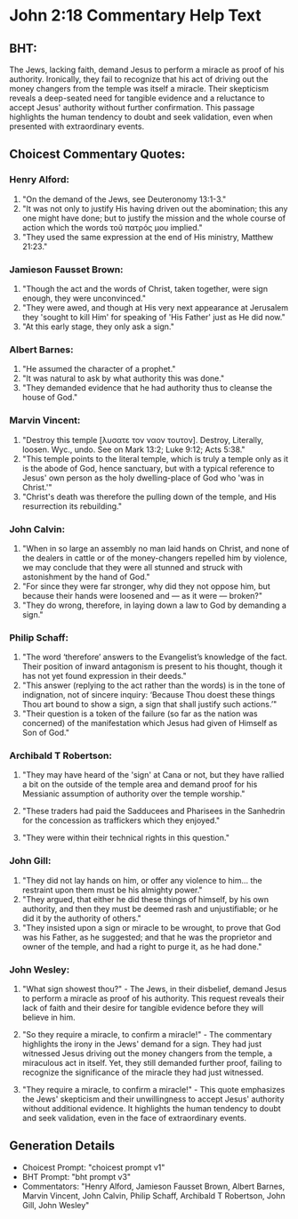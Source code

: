 # John 2:18 Commentary Help Text

## BHT:
The Jews, lacking faith, demand Jesus to perform a miracle as proof of his authority. Ironically, they fail to recognize that his act of driving out the money changers from the temple was itself a miracle. Their skepticism reveals a deep-seated need for tangible evidence and a reluctance to accept Jesus' authority without further confirmation. This passage highlights the human tendency to doubt and seek validation, even when presented with extraordinary events.

## Choicest Commentary Quotes:
### Henry Alford:
1. "On the demand of the Jews, see Deuteronomy 13:1-3."
2. "It was not only to justify His having driven out the abomination; this any one might have done; but to justify the mission and the whole course of action which the words τοῦ πατρός μου implied."
3. "They used the same expression at the end of His ministry, Matthew 21:23."

### Jamieson Fausset Brown:
1. "Though the act and the words of Christ, taken together, were sign enough, they were unconvinced." 
2. "They were awed, and though at His very next appearance at Jerusalem they 'sought to kill Him' for speaking of 'His Father' just as He did now."
3. "At this early stage, they only ask a sign."

### Albert Barnes:
1. "He assumed the character of a prophet."
2. "It was natural to ask by what authority this was done."
3. "They demanded evidence that he had authority thus to cleanse the house of God."

### Marvin Vincent:
1. "Destroy this temple [λυσατε τον ναον τουτον]. Destroy, Literally, loosen. Wyc., undo. See on Mark 13:2; Luke 9:12; Acts 5:38."
2. "This temple points to the literal temple, which is truly a temple only as it is the abode of God, hence sanctuary, but with a typical reference to Jesus' own person as the holy dwelling-place of God who 'was in Christ.'"
3. "Christ's death was therefore the pulling down of the temple, and His resurrection its rebuilding."

### John Calvin:
1. "When in so large an assembly no man laid hands on Christ, and none of the dealers in cattle or of the money-changers repelled him by violence, we may conclude that they were all stunned and struck with astonishment by the hand of God."
2. "For since they were far stronger, why did they not oppose him, but because their hands were loosened and — as it were — broken?"
3. "They do wrong, therefore, in laying down a law to God by demanding a sign."

### Philip Schaff:
1. "The word ‘therefore’ answers to the Evangelist’s knowledge of the fact. Their position of inward antagonism is present to his thought, though it has not yet found expression in their deeds."
2. "This answer (replying to the act rather than the words) is in the tone of indignation, not of sincere inquiry: ‘Because Thou doest these things Thou art bound to show a sign, a sign that shall justify such actions.’"
3. "Their question is a token of the failure (so far as the nation was concerned) of the manifestation which Jesus had given of Himself as Son of God."

### Archibald T Robertson:
1. "They may have heard of the 'sign' at Cana or not, but they have rallied a bit on the outside of the temple area and demand proof for his Messianic assumption of authority over the temple worship." 

2. "These traders had paid the Sadducees and Pharisees in the Sanhedrin for the concession as traffickers which they enjoyed." 

3. "They were within their technical rights in this question."

### John Gill:
1. "They did not lay hands on him, or offer any violence to him... the restraint upon them must be his almighty power."
2. "They argued, that either he did these things of himself, by his own authority, and then they must be deemed rash and unjustifiable; or he did it by the authority of others."
3. "They insisted upon a sign or miracle to be wrought, to prove that God was his Father, as he suggested; and that he was the proprietor and owner of the temple, and had a right to purge it, as he had done."

### John Wesley:
1. "What sign showest thou?" - The Jews, in their disbelief, demand Jesus to perform a miracle as proof of his authority. This request reveals their lack of faith and their desire for tangible evidence before they will believe in him.

2. "So they require a miracle, to confirm a miracle!" - The commentary highlights the irony in the Jews' demand for a sign. They had just witnessed Jesus driving out the money changers from the temple, a miraculous act in itself. Yet, they still demanded further proof, failing to recognize the significance of the miracle they had just witnessed.

3. "They require a miracle, to confirm a miracle!" - This quote emphasizes the Jews' skepticism and their unwillingness to accept Jesus' authority without additional evidence. It highlights the human tendency to doubt and seek validation, even in the face of extraordinary events.


## Generation Details
- Choicest Prompt: "choicest prompt v1"
- BHT Prompt: "bht prompt v3"
- Commentators: "Henry Alford, Jamieson Fausset Brown, Albert Barnes, Marvin Vincent, John Calvin, Philip Schaff, Archibald T Robertson, John Gill, John Wesley"
